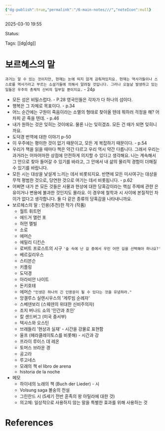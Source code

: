 ```yaml
---
{"dg-publish":true,"permalink":"/6-main-notes///","noteIcon":null}
---
```



2025-03-10 19:55

Status: 

Tags: [[dg\|dg]] 

# 보르헤스의 말
``과거는 알 수 있는 것이지만, 현재는 눈에 띄지 않게 감춰져있지요. 현재는 역사가들이나 스스로를 역사가라고 부르는 소설가들에 의해서 알려질 것입니다. 그러나 오늘날 발생하고 있는 일들은 우주의 총체적 신비의 일부일 뿐이지요.`` - 24p
- 모든 섬은 비밀스럽다. - P.28 영국인들은 각자가 다 하나의 섬이다.
- 행복은 그 자체로 목표이다. - p.34
- 어느 순간에는 구원이 죽음이라는 소멸의 형태로 찾아올 텐데 뭐하러 걱정을 해? 어차피 곧 죽을 텐데. - p.46
- 내가 원하는 것은 잊히는 것이에요. 물론 나는 잊히겠죠. 모든 건 때가 되면 잊히니까요.
- 도덕경 번역에 대한 이야기 p-50 
- 이 우주에는 평이한 것이 없기 때문이고, 모든 게 복잡하기 때문이다. - p.54
- 우리가 책을 읽을 때마다 책은 약간 다르고 우리 역시 약간 다릅니다. 그래서 우리는 과거라는 어마어마한 상점에 안전하게 의지할 수 있다고 생각해요. 나는 계속해서 그 안으로 찾아 들어갈 수 있기를 바라고, 그 안에서 내 삶의 물리적 경험이 더해질 수 있기를 바랍니다.
- 모든 시는 대상을 낯설게 느끼는 데서 비롯되지요. 반면에 모든 미사여구는 대상을 무척 평범한 것으로, 당연한 것으로 여기는 데서 비롯됩니다. - p.62
- 어쩌면 내가 쓴 모든 것들은 사물과 현상에 대한 당혹감이라는 핵심 주제에 관한 은유이거나 변용에 불과한 것인지도 몰라요. 이 경우에 철학과 시 사이에 본질적인 차이가 없다고 생각합니다. 둘 다 같은 종류의 당혹감을 나타내니까요.
- 보르헤스의 말 : 인용(추천)한 작가 (작품)
	- 월트 휘트먼
	- 에드거 앨런 포
	- 허먼 멜빌
	- 소로
	- 에머슨
	- 에밀리 디킨슨
	- 로버트 프로스트의 시구 ``'숲 속에 난 길 중에서 우린 어떤 길을 선택해야 하나요?'`` 
	- 베르길리우스
	- 스티븐슨
	- 키플링
	- 도덕경
	- 아라비안 나이트
	- 돈키호테
	- 에머슨 ``"인생은 하나의 긴 인용문이 될 수 있다는 것을 유념하라."`` 
	- 앙겔루스 실렌시우스의 '게루빔 순례자'
	- 스베덴보리 (스웨덴의 위대한 신비주의자)
	- 조지 버나드 쇼의 '인간과 초인' 
	- 칼 샌드버그 (미국 중서부)
	- 텍사스와 오스틴
	- 브래들리 '현상과 실재' - 시간을 강물로 표현함
	- 울프 (헤라클레이토스를 비롯해) - 시간과 강
	- 프라이 루이스 데 레온
	- 토머스 브라운 경
	- 공고라
	- 루고네스
	- 모래의 책 el libro de arena
	- historia de la noche
- 메모
	- 하이네의 노래의 책 (Buch der Lieder) - 시
	- Volsung saga 볼숭의 전설
	- 그린란드 시 (5세기 전반 훈족의 왕 아틸라에 대한 것)
	- 의고체: 일상적으로 사용하지 않는 말을 특별한 효과를 위해 사용하는 것

# References
